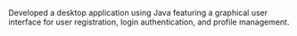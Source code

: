 Developed a desktop application using Java featuring a graphical user interface for user registration, login authentication, and profile management.
